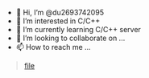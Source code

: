 - 👋 Hi, I’m @du2693742095
- 👀 I’m interested in C/C++
- 🌱 I’m currently learning C/C++ server
- 💞️ I’m looking to collaborate on ...
- 📫 How to reach me ...

> [file](https://github.com/du2693742095/du2693742095/blob/main/%E8%AE%A9%E5%AD%90%E5%BC%B9%E9%A3%9E.md)

<!---
du2693742095/du2693742095 is a ✨ special ✨ repository because its `README.md` (this file) appears on your GitHub profile.
You can click the Preview link to take a look at your changes.
--->
